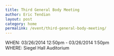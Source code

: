 ```yaml
---
title: Third General Body Meeting
author: Eric Tendian
layout: post
category: home
permalink: /event/third-general-body-meeting/
---
```


WHEN: 03/26/2014 12:50pm - 03/26/2014 1:50pm<br>
WHERE: Siegel Hall Auditorium
